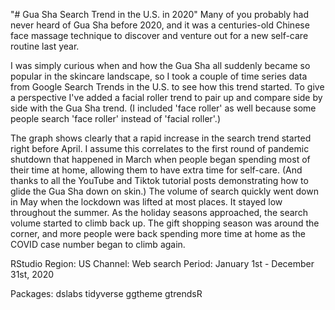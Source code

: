"# Gua Sha Search Trend in the U.S. in 2020" 
Many of you probably had never heard of Gua Sha before 2020, and it was a centuries-old Chinese face massage technique to discover and venture out for a new self-care routine last year.

I was simply curious when and how the Gua Sha all suddenly became so popular in the skincare landscape, so I took a couple of time series data from Google Search Trends in the U.S. to see how this trend started. To give a perspective I've added a facial roller trend to pair up and compare side by side with the Gua Sha trend. (I included 'face roller' as well because some people search 'face roller' instead of 'facial roller'.)

The graph shows clearly that a rapid increase in the search trend started right before April. I assume this correlates to the first round of pandemic shutdown that happened in March when people began spending most of their time at home, allowing them to have extra time for self-care. (And thanks to all the YouTube and Tiktok tutorial posts demonstrating how to glide the Gua Sha down on skin.) The volume of search quickly went down in May when the lockdown was lifted at most places. It stayed low throughout the summer. As the holiday seasons approached, the search volume started to climb back up. The gift shopping season was around the corner, and more people were back spending more time at home as the COVID case number began to climb again. 

RStudio
Region: US
Channel: Web search
Period: January 1st - December 31st, 2020

Packages:
dslabs
tidyverse
ggtheme
gtrendsR

